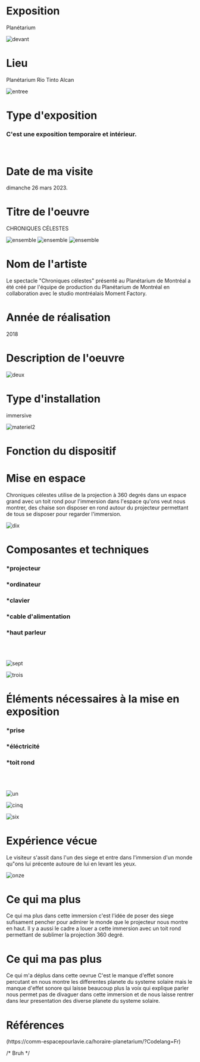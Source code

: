 <h1>Exposition</h1>

Planétarium

![devant](https://github.com/terresteur/H23_V13_inspirations_Tounekti/blob/main/individuel/medias/devant.png)


<h1>Lieu</h1>

Planétarium Rio Tinto Alcan

![entree](https://github.com/terresteur/H23_V13_inspirations_Tounekti/blob/main/individuel/medias/entree.png)

<h1>Type d'exposition</h1>

<h3>C'est une exposition temporaire et intérieur.</h3>
</br>

<h1>Date de ma visite</h1>

dimanche 26 mars 2023.

<h1>Titre de l'oeuvre</h1>

CHRONIQUES CÉLESTES

![ensemble](https://github.com/terresteur/H23_V13_inspirations_Tounekti/blob/main/individuel/medias/mise_en_lieu1.png)
![ensemble](https://github.com/terresteur/H23_V13_inspirations_Tounekti/blob/main/individuel/medias/mise_en_lieu2.png)
![ensemble](https://github.com/terresteur/H23_V13_inspirations_Tounekti/blob/main/individuel/medias/mise_en_lieu3.png)

<h1>Nom de l'artiste</h1>


Le spectacle "Chroniques célestes" présenté au Planétarium de Montréal a été créé par l'équipe de production du Planétarium de Montréal en collaboration avec le studio montréalais Moment Factory.

<h1>Année de réalisation	</h1>

2018

<h1>Description de l'oeuvre</h1>


![deux]()

<h1>Type d'installation</h1>

immersive

![materiel2](https://github.com/terresteur/H23_V13_inspirations_Tounekti/blob/main/individuel/medias/materiel2.png)

<h1>Fonction du dispositif</h1> 

<h1>Mise en espace</h1>

Chroniques célestes utilise de la projection à 360 degrés dans un espace grand avec un toit rond pour l'immersion dans l'espace qu'ons veut nous montrer, des chaise son disposer en rond autour du projecteur permettant de tous se disposer pour regarder l'immersion.

![dix](https://github.com/terresteur/H23_V13_inspirations_Tounekti/blob/main/BIAN/medias/numero_dix.png)

<h1>Composantes et techniques</h1>

<h3>*projecteur</h3>

<h3>*ordinateur</h3>

<h3>*clavier</h3>

<h3>*cable d'alimentation</h3>

<h3>*haut parleur</h3>
</br>
</br>

![sept](https://github.com/terresteur/H23_V13_inspirations_Tounekti/blob/main/BIAN/medias/numero_sept.png)

![trois](https://github.com/terresteur/H23_V13_inspirations_Tounekti/blob/main/BIAN/medias/numero_trois.png)

<h1>Éléments nécessaires à la mise en exposition</h1>

<h3>*prise</h3>

<h3>*éléctricité</h3>

<h3>*toit rond</h3>
</br>
</br>

![un](https://github.com/terresteur/H23_V13_inspirations_Tounekti/blob/main/BIAN/medias/numero_un.png)

![cinq](https://github.com/terresteur/H23_V13_inspirations_Tounekti/blob/main/BIAN/medias/numero_cinq.png)

![six](https://github.com/terresteur/H23_V13_inspirations_Tounekti/blob/main/BIAN/medias/numero_six.png)

<h1>Expérience vécue</h1>

Le visiteur s'assit dans l'un des siege et entre dans l'immersion d'un monde qu"ons lui précente autoure de lui en levant les yeux.

![onze](https://github.com/terresteur/H23_V13_inspirations_Tounekti/blob/main/BIAN/medias/numero_onze.png)

<h1>Ce qui ma plus</h1>

Ce qui ma plus dans cette immersion c'est l'idée de poser des siege sufisament pencher pour admirer le monde que le projecteur nous montre en haut. Il y a aussi le cadre a louer a cette immersion avec un toit rond permettant de sublimer la projection 360 degré.

<h1>Ce qui ma pas plus</h1>

Ce qui m'a déplus dans cette oevrue C'est le manque d'effet sonore percutant en nous montre les differentes planete du systeme solaire mais le manque d'effet sonore qui laisse beaucoup plus la voix qui explique parler nous permet pas de divaguer dans cette immersion et de nous laisse rentrer dans leur presentation des diverse planete du systeme solaire.


<h1>Références</h1>
(https://comm-espacepourlavie.ca/horaire-planetarium/?Codelang=Fr)

/* Bruh */